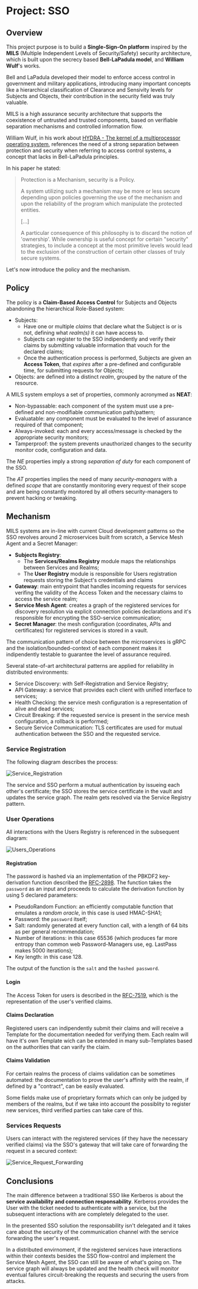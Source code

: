# Project: SSO 

## Overview
This project purpose is to build a **Single-Sign-On platform** inspired by the **MILS** (Multiple Independent Levels of Security/Safety) security architecture, which is built upon the secrecy based **Bell-LaPadula model**, and **William Wulf**'s works.

Bell and LaPadula developed their model to enforce access control in government and military applications, introducing many important concepts like a hierarchical classification of Clearance and Sensivity levels for Subjects and Objects, their contribution in the security field was truly valuable.

MILS is a high assurance security architecture that supports the coexistence of untrusted and trusted components, based on verifiable separation mechanisms and controlled information flow.

William Wulf, in his work about [HYDRA - The kernel of a multiprocessor operating system](https://dl.acm.org/doi/10.1145/355616.364017), references the need of a strong separation between protection and security when referring to access control systems, a concept that lacks in Bell-LaPadula principles.

In his paper he stated:
> Protection is a Mechanism, security is a Policy. 
> 
> A system utilizing such a mechanism may be more or less secure depending upon policies governing the use of the mechanism and upon the reliability of the program which manipulate the protected entities. 
> 
> [...]
> 
> A particular consequence of this philosophy is to discard the notion of 'ownership'. 
> While ownership is useful concept for certain "security" strategies, to include a concept at the most primitive levels would lead to the exclusion of the construction of certain other classes of truly secure systems.
 
Let's now introduce the policy and the mechanism.

## Policy
The policy is a **Claim-Based Access Control** for Subjects and Objects abandoning the hierarchical Role-Based system:

* Subjects: 
  * Have one or multiple _claims_ that declare what the Subject is or is not, defining what _realm(s)_ it can have access to. 
  * Subjects can register to the SSO indipendently and verify their claims by submitting valuable information that vouch for the declared claims;
  * Once the authentication process is performed, Subjects are given an **Access Token**, that _expires_ after a pre-defined and configurable time, for submitting requests for Objects;
* Objects: are defined into a distinct _realm_, grouped by the nature of the resource.

A MILS system employs a set of properties, commonly acronymed as **NEAT**:
* Non-bypassable: each component of the system must use a pre-defined and non-modifiable communication path/pattern;
* Evaluatable: any component must be evaluated to the level of assurance required of that component;
* Always-invoked: each and every access/message is checked by the appropriate security monitors;
* Tamperproof: the system prevents unauthorized changes to the security monitor code, configuration and data.

The _NE_ properties imply a strong _separation of duty_ for each component of the SSO.

The _AT_ properties implies the need of many _security-managers_ with a defined _scope_ that are constantly monitoring every request of their scope and are being constantly monitored by all others security-managers to prevent hacking or tweaking.

## Mechanism
MILS systems are in-line with current Cloud development patterns so the SSO revolves around 2 microservices built from scratch, a Service Mesh Agent and a Secret Manager:
* **Subjects Registry**:
  * The **Services/Realms Registry** module maps the relationships between Services and Realms;
  * The **User Registry** module is responsible for Users registration requests storing the Subject's credentials and claims
* **Gateway**: main entrypoint that handles incoming requests for services verifing the validity of the Access Token and the necessary claims to access the service realm;
* **Service Mesh Agent**: creates a graph of the registered services for discovery resolution via explicit connection policies declarations and it's responsible for encrypting the SSO-service communication;
* **Secret Manager**: the mesh configuration (coordinates, APIs and certificates) for registered services is stored in a vault.

The communication pattern of choice between the microservices is gRPC and the isolation/bounded-context of each component makes it indipendently testable to guarantee the level of assurance required.

Several state-of-art architectural patterns are applied for reliability in distributed environments:
* Service Discovery: with Self-Registration and Service Registry;
* API Gateway: a service that provides each client with unified interface to services;
* Health Checking: the service mesh configuration is a representation of alive and dead services;
* Circuit Breaking: if the requested service is present in the service mesh configuration, a rollback is performed;
* Secure Service Communication: TLS certificates are used for mutual authentication between the SSO and the requested service.


### Service Registration
The following diagram describes the process:

![Service_Registration](resources/Service_Registration-Sequence_Diagram.jpeg)

The service and SSO perform a mutual authentication by issueing each other's certificate; the SSO stores the service certificate in the vault and updates the service graph. The realm gets resolved via the Service Registry pattern.


### User Operations
All interactions with the Users Registry is referenced in the subsequent diagram:

![Users_Operations](resources/Users_Operations-Sequence_Diagram.jpeg)

#### Registration
The password is hashed via an implementation of the PBKDF2 key-derivation function described the [RFC-2898](https://tools.ietf.org/html/rfc2898). The function takes the `password` as an input and proceeds to calculate the derivation function by using 5 declared parameters:
* PseudoRandom Function: an efficiently computable function that emulates a _random oracle_, in this case is used HMAC-SHA1;
* Password: the `password` itself;
* Salt: randomly generated at every function call, with a length of 64 bits as per general recommendation;
* Number of iterations: in this case 65536 (which produces far more entropy than common web Password-Managers use, eg. LastPass makes 5000 iterations);
* Key length: in this case 128.

The output of the function is the `salt` and the `hashed password`.

#### Login
The Access Token for users is described in the [RFC-7519](https://tools.ietf.org/html/rfc7519), which is the representation of the user's verified claims.

#### Claims Declaration
Registered users can indipendently submit their claims and will receive a Template for the  documentation needed for verifying them. Each realm will have it's own Template wich can be extended in many sub-Templates based on the authorities that can varify the claim.

#### Claims Validation
For certain realms the process of claims validation can be sometimes automated: the documentation to prove the user's affinity with the realm, if defined by a "contract", can be easily evaluated. 

Some fields make use of proprietary formats which can only be judged by members of the realms, but if we take into account the possiblity to register new services, third verified parties can take care of this.


### Services Requests
Users can interact with the registered services (if they have the necessary verified claims) via the SSO's gateway that will take care of forwarding the request in a secured context:

![Service_Request_Forwarding](resources/Service_Request_Forwarding-Sequence_Diagram.jpeg)


## Conclusions
The main difference between a traditional SSO like Kerberos is about the **service availability and connection responsability**.
Kerberos provides the User with the ticket needed to authenticate with a service, but the subsequent interactions with are completely delegated to the user.

In the presented SSO solution the responsability isn't delegated and it takes care about the security of the communication channel with the service forwarding the user's request.

In a distributed envirnoment, if the registered services have interactions within their contexts besides the SSO flow-control and implement the Service Mesh Agent, the SSO can still be aware of what's going on. The service graph will always be updated and the health check will monitor eventual failures circuit-breaking the requests and securing the users from attacks.